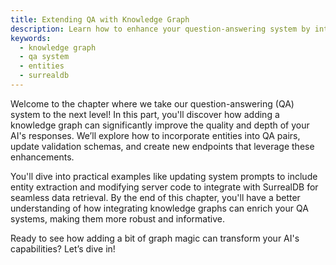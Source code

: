 ```yaml
---
title: Extending QA with Knowledge Graph
description: Learn how to enhance your question-answering system by integrating a knowledge graph.
keywords:
  - knowledge graph
  - qa system
  - entities
  - surrealdb
---
```


Welcome to the chapter where we take our question-answering (QA) system to the next level! In this part, you'll discover how adding a knowledge graph can significantly improve the quality and depth of your AI's responses. We’ll explore how to incorporate entities into QA pairs, update validation schemas, and create new endpoints that leverage these enhancements.

You'll dive into practical examples like updating system prompts to include entity extraction and modifying server code to integrate with SurrealDB for seamless data retrieval. By the end of this chapter, you'll have a better understanding of how integrating knowledge graphs can enrich your QA systems, making them more robust and informative.

Ready to see how adding a bit of graph magic can transform your AI's capabilities? Let’s dive in!